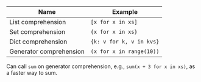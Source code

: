 | Name | Example |
| ---- | ------- |
| List comprehension | `[x for x in xs]` |
| Set comprehension | `{x for x in xs}` |
| Dict comprehension | `{k: v for k, v in kvs}` |
| Generator comprehension | `(x for x in range(10))` |

Can call `sum` on generator comprehension, e.g., `sum(x + 3 for x in xs)`, as a faster way to sum.
